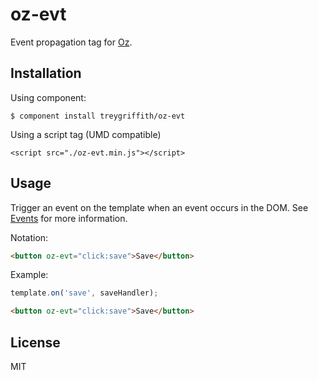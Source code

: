 oz-evt
========

Event propagation tag for [Oz](http://github.com/treygriffith/oz).


Installation
------------

Using component:

```
$ component install treygriffith/oz-evt
```

Using a script tag (UMD compatible)

```
<script src="./oz-evt.min.js"></script>
```

Usage
-----

Trigger an event on the template when an event occurs in the DOM. See [Events](http://github.com/treygriffith/oz#events) for more information.

Notation:

```html
<button oz-evt="click:save">Save</button>
```

Example:

```javascript
template.on('save', saveHandler);
```

```html
<button oz-evt="click:save">Save</button>
```

License
-------
MIT
